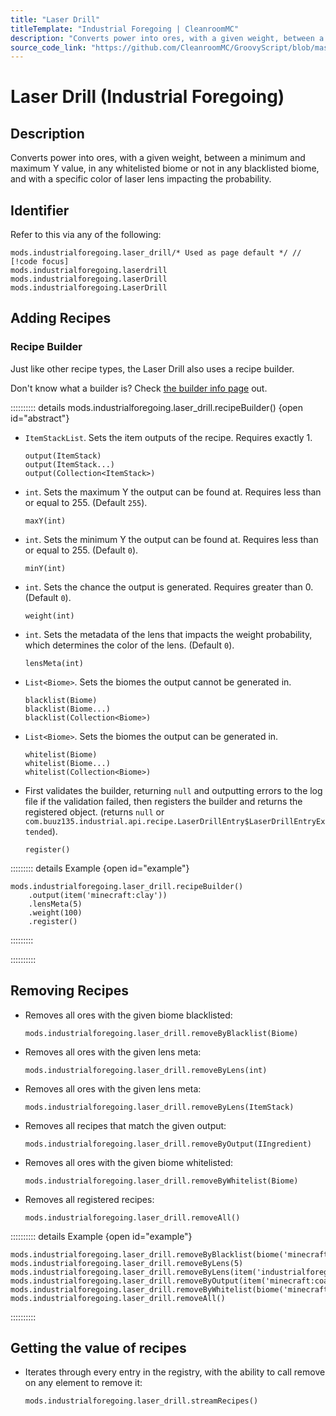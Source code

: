 ```yaml
---
title: "Laser Drill"
titleTemplate: "Industrial Foregoing | CleanroomMC"
description: "Converts power into ores, with a given weight, between a minimum and maximum Y value, in any whitelisted biome or not in any blacklisted biome, and with a specific color of laser lens impacting the probability."
source_code_link: "https://github.com/CleanroomMC/GroovyScript/blob/master/src/main/java/com/cleanroommc/groovyscript/compat/mods/industrialforegoing/LaserDrill.java"
---
```


# Laser Drill (Industrial Foregoing)

## Description

Converts power into ores, with a given weight, between a minimum and maximum Y value, in any whitelisted biome or not in any blacklisted biome, and with a specific color of laser lens impacting the probability.

## Identifier

Refer to this via any of the following:

```groovy:no-line-numbers {1}
mods.industrialforegoing.laser_drill/* Used as page default */ // [!code focus]
mods.industrialforegoing.laserdrill
mods.industrialforegoing.laserDrill
mods.industrialforegoing.LaserDrill
```


## Adding Recipes

### Recipe Builder

Just like other recipe types, the Laser Drill also uses a recipe builder.

Don't know what a builder is? Check [the builder info page](../../getting_started/builder.md) out.

:::::::::: details mods.industrialforegoing.laser_drill.recipeBuilder() {open id="abstract"}
- `ItemStackList`. Sets the item outputs of the recipe. Requires exactly 1.

    ```groovy:no-line-numbers
    output(ItemStack)
    output(ItemStack...)
    output(Collection<ItemStack>)
    ```

- `int`. Sets the maximum Y the output can be found at. Requires less than or equal to 255. (Default `255`).

    ```groovy:no-line-numbers
    maxY(int)
    ```

- `int`. Sets the minimum Y the output can be found at. Requires less than or equal to 255. (Default `0`).

    ```groovy:no-line-numbers
    minY(int)
    ```

- `int`. Sets the chance the output is generated. Requires greater than 0. (Default `0`).

    ```groovy:no-line-numbers
    weight(int)
    ```

- `int`. Sets the metadata of the lens that impacts the weight probability, which determines the color of the lens. (Default `0`).

    ```groovy:no-line-numbers
    lensMeta(int)
    ```

- `List<Biome>`. Sets the biomes the output cannot be generated in.

    ```groovy:no-line-numbers
    blacklist(Biome)
    blacklist(Biome...)
    blacklist(Collection<Biome>)
    ```

- `List<Biome>`. Sets the biomes the output can be generated in.

    ```groovy:no-line-numbers
    whitelist(Biome)
    whitelist(Biome...)
    whitelist(Collection<Biome>)
    ```

- First validates the builder, returning `null` and outputting errors to the log file if the validation failed, then registers the builder and returns the registered object. (returns `null` or `com.buuz135.industrial.api.recipe.LaserDrillEntry$LaserDrillEntryExtended`).

    ```groovy:no-line-numbers
    register()
    ```

::::::::: details Example {open id="example"}
```groovy:no-line-numbers
mods.industrialforegoing.laser_drill.recipeBuilder()
    .output(item('minecraft:clay'))
    .lensMeta(5)
    .weight(100)
    .register()
```

:::::::::

::::::::::

## Removing Recipes

- Removes all ores with the given biome blacklisted:

    ```groovy:no-line-numbers
    mods.industrialforegoing.laser_drill.removeByBlacklist(Biome)
    ```

- Removes all ores with the given lens meta:

    ```groovy:no-line-numbers
    mods.industrialforegoing.laser_drill.removeByLens(int)
    ```

- Removes all ores with the given lens meta:

    ```groovy:no-line-numbers
    mods.industrialforegoing.laser_drill.removeByLens(ItemStack)
    ```

- Removes all recipes that match the given output:

    ```groovy:no-line-numbers
    mods.industrialforegoing.laser_drill.removeByOutput(IIngredient)
    ```

- Removes all ores with the given biome whitelisted:

    ```groovy:no-line-numbers
    mods.industrialforegoing.laser_drill.removeByWhitelist(Biome)
    ```

- Removes all registered recipes:

    ```groovy:no-line-numbers
    mods.industrialforegoing.laser_drill.removeAll()
    ```

:::::::::: details Example {open id="example"}
```groovy:no-line-numbers
mods.industrialforegoing.laser_drill.removeByBlacklist(biome('minecraft:sky'))
mods.industrialforegoing.laser_drill.removeByLens(5)
mods.industrialforegoing.laser_drill.removeByLens(item('industrialforegoing:laser_lens:5'))
mods.industrialforegoing.laser_drill.removeByOutput(item('minecraft:coal_ore'))
mods.industrialforegoing.laser_drill.removeByWhitelist(biome('minecraft:hell'))
mods.industrialforegoing.laser_drill.removeAll()
```

::::::::::

## Getting the value of recipes

- Iterates through every entry in the registry, with the ability to call remove on any element to remove it:

    ```groovy:no-line-numbers
    mods.industrialforegoing.laser_drill.streamRecipes()
    ```

